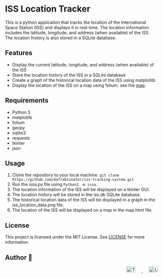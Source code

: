# ISS Location Tracker

This is a python application that tracks the location of the International Space Station (ISS) and displays it in real-time. The location information includes the latitude, longitude, and address (when available) of the ISS. The location history is also stored in a SQLite database.

## Features
- Display the current latitude, longitude, and address (when available) of the ISS
- Store the location history of the ISS in a SQLite database
- Create a graph of the historical location data of the ISS using matplotlib
- Display the location of the ISS on a map using folium. see the [map](map.html).

## Requirements
- Python 3
- matplotlib
- folium
- geopy
- sqlite3
- requests
- tkinter
- json

## Usage
1. Clone the repository to your local machine. `git clone https://github.com/dafrabzinator/iss-tracking-system.git`
2. Run the issa.py file using `Python3 -m issa`.
3. The location information of the ISS will be displayed on a tkinter GUI.
4. The location history will be stored in the iss.db SQLite database.
5. The historical location data of the ISS will be displayed in a graph in the iss_location_data.png file.
6. The location of the ISS will be displayed on a map in the map.html file.

## License
This project is licensed under the MIT License. See [LICENSE](LICENSE) for more information.

## Author :memo:

<div style="text-align: right;">
  <a href="https://twitter.com/dafrabzinator" target="_blank">
    <img src="https://cdn.jsdelivr.net/gh/devicons/devicon/icons/twitter/twitter-original.svg" alt="Twitter Logo" width="30" height="20" style="margin-right: 20px;">
  </a>
  <a href="http://linkedin.com/in/oluwabusayomi-s-orosunlegan-6a0144263" target="_blank">
    <img src="https://cdn.jsdelivr.net/gh/devicons/devicon/icons/linkedin/linkedin-original.svg" alt="LinkedIn Logo" width="30" height=" 20" style="margin-left: 20px;">
  </a>
</div>